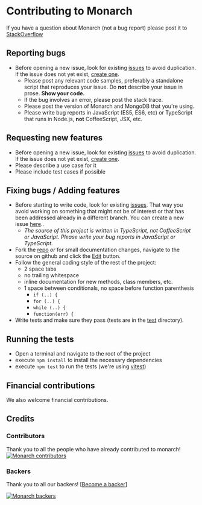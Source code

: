 # Contributing to Monarch

If you have a question about Monarch (not a bug report) please post it to [StackOverflow](http://stackoverflow.com/questions/tagged/monarch)

## Reporting bugs

* Before opening a new issue, look for existing [issues](https://github.com/princecodes247/monarch/issues) to avoid duplication. If the issue does not yet exist, [create one](https://github.com/princecodes247/monarch/issues/new).
  * Please post any relevant code samples, preferably a standalone script that
  reproduces your issue. Do **not** describe your issue in prose. **Show your code.**
  * If the bug involves an error, please post the stack trace.
  * Please post the version of Monarch and MongoDB that you're using.
  * Please write bug reports in JavaScript (ES5, ES6, etc) or TypeScript that runs in Node.js, **not** CoffeeScript, JSX, etc.

## Requesting new features

* Before opening a new issue, look for existing [issues](https://github.com/princecodes247/monarch/issues) to avoid duplication. If the issue does not yet exist, [create one](https://github.com/princecodes247/monarch/issues/new).
* Please describe a use case for it
* Please include test cases if possible

## Fixing bugs / Adding features

* Before starting to write code, look for existing [issues](https://github.com/princecodes247/monarch/issues). That way you avoid working on something that might not be of interest or that has been addressed already in a different branch. You can create a new issue [here](https://github.com/princecodes247/monarch/issues/new)..
  * *The source of this project is written in TypeScript, not CoffeeScript or JavaScript. Please write your bug reports in JavaScript or TypeScript*.
* Fork the [repo](https://github.com/princecodes247/monarch) *or* for small documentation changes, navigate to the source on github and click the [Edit](https://github.com/blog/844-forking-with-the-edit-button) button.
* Follow the general coding style of the rest of the project:
  * 2 space tabs
  * no trailing whitespace
  * inline documentation for new methods, class members, etc.
  * 1 space between conditionals, no space before function parenthesis
    * `if (..) {`
    * `for (..) {`
    * `while (..) {`
    * `function(err) {`
* Write tests and make sure they pass (tests are in the [test](https://github.com/princecodes247/monarch/tree/master/test) directory).

## Running the tests

* Open a terminal and navigate to the root of the project
* execute `npm install` to install the necessary dependencies
* execute `npm test` to run the tests (we're using [vitest](http://vitest.dev/))
<!-- 
## Documentation

To contribute to the [API documentation](http://www.google.com) just make your changes to the inline documentation of the appropriate [source code](http://www.google.com) in the master branch and submit a [pull request](https://help.github.com/articles/using-pull-requests/). You might also use the github [Edit](https://github.com/blog/844-forking-with-the-edit-button) button.

To contribute to the [guide](http://www.google.com) or [quick start](http://www.google.com) docs, make your changes to the appropriate `.pug` / `.md` files in the [docs](http://www.google.com) directory of the master branch and submit a pull request. Again, the [Edit](https://github.com/blog/844-forking-with-the-edit-button) button might work for you here.

If you'd like to preview your documentation changes, first commit your changes to your local master branch, then execute:

* `npm install`
* `npm run docs:view`

Visit `http://127.0.0.1:8089` and you should see the docs with your local changes. Make sure you `npm run docs:clean` before committing, because automated generated files to `docs/*` should **not** be in PRs.

### Documentation Style Guidelines

There are some guidelines to keep the style for the documentation consistent:

* All links that refer to some other file in the monarch documentation needs to be relative without a prefix unless required (use `guide.html` over `./guide.html` or `/docs/guide.html`) -->

## Financial contributions

We also welcome financial contributions.

## Credits

### Contributors

Thank you to all the people who have already contributed to monarch!
<a href="https://github.com/princecodes247/monarch/graphs/contributors"><img src="https://opencollective.com/monarch/contributors.svg?width=890" alt="Monarch contributors" /></a>

### Backers

Thank you to all our backers! [[Become a backer](https://opencollective.com/monarch#backer)]

<a href="https://opencollective.com/monarch#backers" target="_blank"><img src="https://opencollective.com/monarch/backers.svg?width=890" alt="Monarch backers"></a>